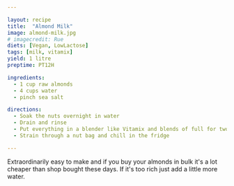 ```yaml
---

layout: recipe
title:  "Almond Milk"
image: almond-milk.jpg
# imagecredit: Rue
diets: [Vegan, LowLactose]
tags: [milk, vitamix]
yield: 1 litre
preptime: PT12H

ingredients:
  - 1 cup raw almonds
  - 4 cups water
  - pinch sea salt

directions:
  - Soak the nuts overnight in water
  - Drain and rinse
  - Put everything in a blender like Vitamix and blends of full for two minutes
  - Strain through a nut bag and chill in the fridge

---
```

Extraordinarily easy to make and if you buy your almonds in bulk it's a lot
cheaper than shop bought these days. If it's too rich just add a little more water.
